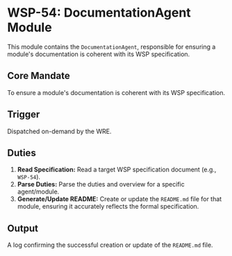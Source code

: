 # WSP-54: DocumentationAgent Module

This module contains the `DocumentationAgent`, responsible for ensuring a module's documentation is coherent with its WSP specification.

## Core Mandate

To ensure a module's documentation is coherent with its WSP specification.

## Trigger

Dispatched on-demand by the WRE.

## Duties

1.  **Read Specification:** Read a target WSP specification document (e.g., `WSP-54`).
2.  **Parse Duties:** Parse the duties and overview for a specific agent/module.
3.  **Generate/Update README:** Create or update the `README.md` file for that module, ensuring it accurately reflects the formal specification.

## Output

A log confirming the successful creation or update of the `README.md` file. 